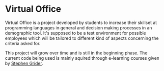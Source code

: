 # Virtual Office

Virtual Office is a project developed by students to increase their skillset at programming languages in general and decision making processes in an demographic tool. It's supposed to be a test environment for possible employees which will be tailored to different kind of aspects concerning the criteria asked for.

This project will grow over time and is still in the beginning phase. The current code being used is mainly aquired through e-learning courses given by [Stephen Grider](https://github.com/StephenGrider).


